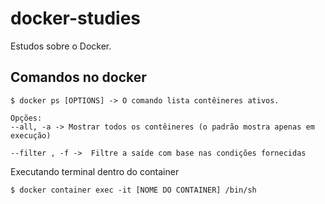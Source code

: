 # docker-studies
Estudos sobre o Docker.

## Comandos no docker

~~~shell
$ docker ps [OPTIONS] -> O comando lista contêineres ativos.

Opções:
--all, -a -> Mostrar todos os contêineres (o padrão mostra apenas em execução)

--filter , -f ->  Filtre a saíde com base nas condições fornecidas
~~~

Executando terminal dentro do container
~~~shell
$ docker container exec -it [NOME DO CONTAINER] /bin/sh
~~~